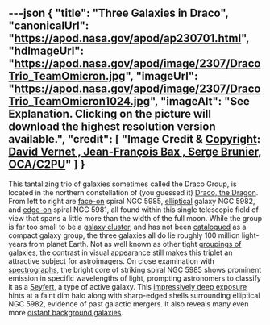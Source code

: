 ---json
{
  "title": "Three Galaxies in Draco",
  "canonicalUrl": "https://apod.nasa.gov/apod/ap230701.html",
  "hdImageUrl": "https://apod.nasa.gov/apod/image/2307/DracoTrio_TeamOmicron.jpg",
  "imageUrl": "https://apod.nasa.gov/apod/image/2307/DracoTrio_TeamOmicron1024.jpg",
  "imageAlt": "See Explanation. Clicking on the picture will download the highest resolution version available.",
  "credit": [
    "Image Credit & [Copyright](https://apod.nasa.gov/apod/lib/about_apod.html#srapply): [David Vernet , Jean-François Bax , Serge Brunier](http://www.astrosurf.com/topic/162191-team-omicron-le-trio-du-dragon/), [OCA/C2PU](https://www.oca.eu/fr/c2pu-accueil)"
  ]
}
---

This tantalizing trio of galaxies sometimes called the Draco Group, is located in the northern constellation of (you guessed it) [Draco, the Dragon](http://www.hawastsoc.org/deepsky/dra/index.html). From left to right are [face-on](https://apod.nasa.gov/apod/ap040410.html) spiral NGC 5985, [elliptical](https://apod.nasa.gov/apod/ap060520.html) galaxy NGC 5982, and [edge-on](https://apod.nasa.gov/apod/ap010510.html) spiral NGC 5981, all found within this single telescopic field of view that spans a little more than the width of the full moon. While the group is far too small to be a [galaxy cluster](http://www.seds.org/messier/gal_clus.html), and has not been [catalogued](http://www.astro.ubc.ca/people/hickson/hcg/) as a compact galaxy group, the three galaxies all do lie roughly 100 million light-years from planet Earth. Not as well known as other tight [groupings of galaxies](https://apod.nasa.gov/apod/ap220718.html), the contrast in visual appearance still makes this triplet an attractive subject for astroimagers. On close examination with [spectrographs](http://imagine.gsfc.nasa.gov/docs/science/how_l1/spectral.html), the bright core of striking spiral NGC 5985 shows prominent emission in specific wavelengths of light, prompting astronomers to classify it as a [Seyfert](http://www.seds.org/~spider/spider/ScholarX/seyferts.html), a type of active galaxy. This [impressively deep exposure](https://www.astrobin.com/os11uz/D/) hints at a faint dim halo along with sharp-edged shells surrounding elliptical NGC 5982, evidence of past galactic mergers. It also reveals many even more [distant background galaxies](https://universe.nasa.gov/galaxies/basics/).
